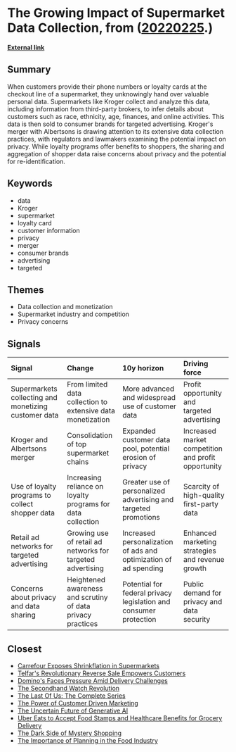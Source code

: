 # __The Growing Impact of Supermarket Data Collection__, from ([20220225](https://kghosh.substack.com/p/20220225).)

__[External link](https://themarkup.org/privacy/2023/02/16/forget-milk-and-eggs-supermarkets-are-having-a-fire-sale-on-data-about-you?mc_cid=5a2bb2ac96&mc_eid=a2c3c6d032&utm_source=substack&utm_medium=email)__



## Summary

When customers provide their phone numbers or loyalty cards at the checkout line of a supermarket, they unknowingly hand over valuable personal data. Supermarkets like Kroger collect and analyze this data, including information from third-party brokers, to infer details about customers such as race, ethnicity, age, finances, and online activities. This data is then sold to consumer brands for targeted advertising. Kroger's merger with Albertsons is drawing attention to its extensive data collection practices, with regulators and lawmakers examining the potential impact on privacy. While loyalty programs offer benefits to shoppers, the sharing and aggregation of shopper data raise concerns about privacy and the potential for re-identification.

## Keywords

* data
* Kroger
* supermarket
* loyalty card
* customer information
* privacy
* merger
* consumer brands
* advertising
* targeted

## Themes

* Data collection and monetization
* Supermarket industry and competition
* Privacy concerns

## Signals

| Signal                                               | Change                                                      | 10y horizon                                                       | Driving force                                       |
|:-----------------------------------------------------|:------------------------------------------------------------|:------------------------------------------------------------------|:----------------------------------------------------|
| Supermarkets collecting and monetizing customer data | From limited data collection to extensive data monetization | More advanced and widespread use of customer data                 | Profit opportunity and targeted advertising         |
| Kroger and Albertsons merger                         | Consolidation of top supermarket chains                     | Expanded customer data pool, potential erosion of privacy         | Increased market competition and profit opportunity |
| Use of loyalty programs to collect shopper data      | Increasing reliance on loyalty programs for data collection | Greater use of personalized advertising and targeted promotions   | Scarcity of high-quality first-party data           |
| Retail ad networks for targeted advertising          | Growing use of retail ad networks for targeted advertising  | Increased personalization of ads and optimization of ad spending  | Enhanced marketing strategies and revenue growth    |
| Concerns about privacy and data sharing              | Heightened awareness and scrutiny of data privacy practices | Potential for federal privacy legislation and consumer protection | Public demand for privacy and data security         |

## Closest

* [Carrefour Exposes Shrinkflation in Supermarkets](471e724e40f6934417b8c27dcb1d5639)
* [Telfar's Revolutionary Reverse Sale Empowers Customers](c4e67bccfa2804a74e675f9084b9e724)
* [Domino's Faces Pressure Amid Delivery Challenges](07091cec2b85e059cd1a0fa65cbcfed4)
* [The Secondhand Watch Revolution](d41096d7ca7f38f50a5dbfeef8b3c398)
* [The Last Of Us: The Complete Series](2dd129dce50514dd9ed55dabbb032bf9)
* [The Power of Customer Driven Marketing](f5a86c6c3c113719814d2772bea54508)
* [The Uncertain Future of Generative AI](f35afe43c2e3b465b8ed4b00023cb0ac)
* [Uber Eats to Accept Food Stamps and Healthcare Benefits for Grocery Delivery](01100fc1dbc0489489a31e12750bca78)
* [The Dark Side of Mystery Shopping](fec8d34946df9092e1ade8823b1d5f6d)
* [The Importance of Planning in the Food Industry](5bb40df4b040c9f780e9fe7ffb0a0b82)